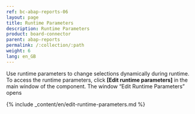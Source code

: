 ```yaml
---
ref: bc-abap-reports-06
layout: page
title: Runtime Parameters
description: Runtime Parameters
product: board-connector
parent: abap-reports
permalink: /:collection/:path
weight: 6
lang: en_GB
---
```


Use runtime parameters to change selections dynamically during runtime.<br>
To access the runtime parameters, click **[Edit runtime parameters]** in the main window of the component. 
The window “Edit Runtime Parameters” opens

{% include _content/en/edit-runtime-parameters.md %}
